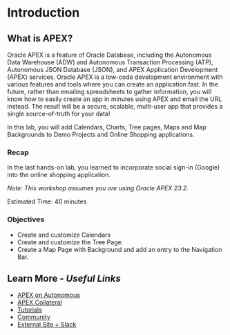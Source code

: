 # Introduction

## **What is APEX?**
Oracle APEX is a feature of Oracle Database, including the Autonomous Data Warehouse (ADW) and Autonomous Transaction Processing (ATP), Autonomous JSON Database (JSON), and APEX Application Development (APEX) services. Oracle APEX is a low-code development environment with various features and tools where you can create an application fast. In the future, rather than emailing spreadsheets to gather information, you will know how to easily create an app in minutes using APEX and email the URL instead. The result will be a secure, scalable, multi-user app that provides a single source-of-truth for your data!

In this lab, you will add Calendars, Charts, Tree pages, Maps and Map Backgrounds to Demo Projects and Online Shopping applications.

### Recap
In the last hands-on lab, you learned to incorporate social sign-in (Google) into the online shopping application.

*Note: This workshop assumes you are using Oracle APEX 23.2.*

Estimated Time: 40 minutes

### Objectives
* Create and customize Calendars
* Create and customize the Tree Page.
* Create a Map Page with Background and add an entry to the Navigation Bar.

## Learn More - *Useful Links*
- [APEX on Autonomous](https://apex.oracle.com/autonomous)
- [APEX Collateral](https://www.oracle.com/database/technologies/appdev/apex/collateral.html)
- [Tutorials](https://apex.oracle.com/en/learn/tutorials)
- [Community](https://apex.oracle.com/community)
- [External Site + Slack](http://apex.world)
